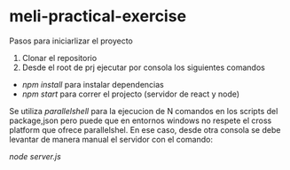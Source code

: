 # meli-practical-exercise

Pasos para iniciarlizar el proyecto
1) Clonar el repositorio
2) Desde el root de prj ejecutar por consola los siguientes comandos
- *npm install*  para instalar dependencias
- *npm start* para correr el projecto (servidor de react y node)


Se utiliza *parallelshell* para la ejecucion de N comandos en los scripts del package,json
pero puede que en entornos windows no respete el cross platform que ofrece parallelshel. En ese caso, desde otra consola se debe levantar de manera manual  el servidor con el comando:

*node server.js*


